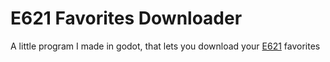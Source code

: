 # E621 Favorites Downloader
A little program I made in godot, that lets you download your [E621](https://e621.net/) favorites
